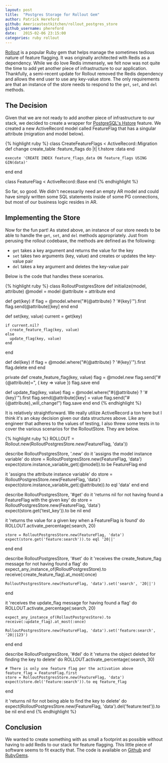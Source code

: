 ```yaml
---
layout: post
title:  "Postgres Storage for Rollout Gem"
author: Patrick Hereford
github: Americastestkitchen/rollout_postgres_store
github_username: phereford
date:   2015-02-06 23:15:00
categories: ruby rollout
---
```


[Rollout](https://github.com/FetLife/rollout) is a popular Ruby gem that helps manage the sometimes tedious nature
of feature flagging. It was originally architected with Redis as a dependency.
While we do love Redis immensely, we felt now was not quite the time to add yet
another piece of infrastructure to our application. Thankfully, a semi-recent
update for Rollout removed the Redis dependency and allows the end user to use
any key-value store. The only requirements are that an instance of the store
needs to respond to the `get`, `set`, and `del` methods.  

## The Decision

Given that we are not ready to add another piece of infrastructure to our stack,
we decided to create a wrapper for [PostgreSQL's Hstore](http://www.postgresql.org/docs/9.0/static/hstore.html) feature.
We created a new ActiveRecord model called FeatureFlag that has a singular
attribute (migration and model below).

{% highlight ruby %}
class CreateFeatureFlags < ActiveRecord::Migration
  def change
    create_table :feature_flags do |t|
      t.hstore :data
    end
  
    execute 'CREATE INDEX feature_flags_data ON feature_flags USING GIN(data)'
  end
end

class FeatureFlag < ActiveRecord::Base
end
{% endhighlight %}

So far, so good. We didn't necessarily need an empty AR model and could have
simply written some SQL statements inside of some PG connections, but most of 
our business logic resides in AR.

## Implementing the Store

Now for the fun part! As stated above, an instance of our store needs to be able
to handle the `get`, `set`, and `del` methods appropriately. Just from perusing the 
rollout codebase, the methods are defined as the following:
- `get` takes a key argument and returns the value for the key
- `set` takes two arguments (key, value) and creates or updates the key-value pair
- `del` takes a key argument and deletes the key-value pair

Below is the code that handles these scenarios.  

{% highlight ruby %}
class RolloutPostgresStore
  def initialize(model, attribute)
    @model = model
    @attribute = attribute
  end

  def get(key)
    if flag = @model.where("#{@attribute} ? '#{key}'").first
      flag.send(@attribute)[key]
    end
  end

  def set(key, value)
    current = get(key)

    if current.nil?
      create_feature_flag(key, value)
    else
      update_flag(key, value)
    end
  end

  def del(key)
    if flag = @model.where("#{@attribute} ? '#{key}'").first
      flag.delete
    end
  end

  private
  def create_feature_flag(key, value)
    flag = @model.new
    flag.send("#{@attribute}=", { key => value })
    flag.save
  end

  def update_flag(key, value)
    flag = @model.where("#{@attribute} ? '#{key}'").first
    flag.send(@attribute)[key] = value
    flag.send("#{@attribute}_will_change!")
    flag.save
  end
end
{% endhighlight %}

It is relatively straightforward. We really utilize ActiveRecord a ton here but
I think it's an okay decision given our data structures above. Like any engineer
that adheres to the values of testing, I also threw some tests in to cover the
various scenarios for the RolloutStore. They are below.  

{% highlight ruby %}
ROLLOUT = Rollout.new(RolloutPostgresStore.new(FeatureFlag, 'data'))

describe RolloutPostgresStore, '.new' do
  it 'assigns the model instance variable' do
    store = RolloutPostgresStore.new(FeatureFlag, 'data')
    expect(store.instance_variable_get(:@model)).to be FeatureFlag
  end

  it 'assigns the attribute instance variable' do
    store = RolloutPostgresStore.new(FeatureFlag, 'data')
    expect(store.instance_variable_get(:@attribute)).to eql 'data'
  end
end

describe RolloutPostgresStore, '#get' do
  it 'returns nil for not having found a FeatureFlag with the given key' do
    store = RolloutPostgresStore.new(FeatureFlag, 'data')
    expect(store.get('test_key')).to be nil
  end

  it 'returns the value for a given key when a FeatureFlag is found' do
    ROLLOUT.activate_percentage(:search, 20)

    store = RolloutPostgresStore.new(FeatureFlag, 'data')
    expect(store.get('feature:search')).to eql '20||'
  end
end

describe RolloutPostgresStore, '#set' do
  it 'receives the create_feature_flag message for not having found a flag' do
    expect_any_instance_of(RolloutPostgresStore).to receive(:create_feature_flag).at_most(:once)

    RolloutPostgresStore.new(FeatureFlag, 'data').set('search', '20||')
  end

  it 'receives the update_flag message for having found a flag' do
    ROLLOUT.activate_percentage(:search, 20)

    expect_any_instance_of(RolloutPostgresStore).to receive(:update_flag).at_most(:once)

    RolloutPostgresStore.new(FeatureFlag, 'data').set('feature:search', '20||123')
  end
end

describe RolloutPostgresStore, '#del' do
  it 'returns the object deleted for finding the key to delete' do
    ROLLOUT.activate_percentage(:search, 30)

    # There is only one feature flag per the activation above
    feature_flag = FeatureFlag.first
    store = RolloutPostgresStore.new(FeatureFlag, 'data')
    expect(store.del('feature:search')).to eq feature_flag
  end

  it 'returns nil for not being able to find the key to delete' do
    expect(RolloutPostgresStore.new(FeatureFlag, 'data').del('feature:test')).to be nil
  end
end
{% endhighlight %}

## Conclusion

We wanted to create something with as small a footprint as possible without
having to add Redis to our stack for feature flagging. This little piece of
software seems to fit exactly that. The code is available on
[Github](https://github.com/Americastestkitchen/rollout_postgres_store) and
[RubyGems](https://rubygems.org/gems/rollout_postgres_store).
